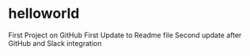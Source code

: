 # helloworld
First Project on GitHub
First Update to Readme file
Second update after GitHub and Slack integration
